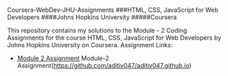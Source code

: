 Coursera-WebDev-JHU-Assignments
###HTML, CSS, JavaScript for Web Developers ####Johns Hopkins University #####Coursera

This repository contains my solutions to the Module - 2 Coding Assignments for the course HTML, CSS, JavaScript for Web Developers by Johns Hopkins University on Coursera.
Assignment Links:
- [Module 2 Assignment](https://github.com/jhu-ep-coursera/fullstack-course4/blob/master/assignments/assignment2/Assignment-2.md)
Module-2 Assignment(https://github.com/aditiv047/aditiv047.github.io)
